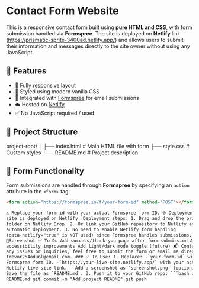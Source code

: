 # Contact Form Website

This is a responsive contact form built using **pure HTML and CSS**, with form submission handled via **Formspree**. The site is deployed on **Netlify** link (https://prismatic-sprite-3400ad.netlify.app/) and allows users to submit their information and messages directly to the site owner without using any JavaScript.

## 🚀 Features

- 📱 Fully responsive layout
- 🎨 Styled using modern vanilla CSS
- 📩 Integrated with [Formspree](https://formspree.io/) for email submissions
- ☁️ Hosted on [Netlify](https://www.netlify.com/)
- ✅ No JavaScript required / used

## 📂 Project Structure

project-root/
│
├── index.html # Main HTML file with form
├── style.css # Custom styles
└── README.md # Project description

## 📧 Form Functionality

Form submissions are handled through **Formspree** by specifying an `action` attribute in the `<form>` tag:

````html
<form action="https://formspree.io/f/your-form-id" method="POST"></form>

⚠️ Replace your-form-id with your actual Formspree form ID. 🌐 Deployment The
site is deployed on Netlify. Deployment steps: 1. Drag and drop the project
folder on Netlify Drop. 2. Or link your GitHub repository to Netlify and enable
automatic deployment. 3. No need to enable Netlify form handling
(data-netlify="true" is NOT used) since Formspree handles submissions.
📸Screenshot ✅ To Do Add success/thank-you page after form submission Add
accessibility improvements Add light/dark mode toggle (future) 📬 Contact For
any issues or inquiries, feel free to submit the form or email me directly at
trevor254oduol@email.com. ### ✅ To Use: 1. Replace: -`your-form-id` with your
Formspree form ID. -`https://your-live-site.netlify.app/` with your actual
Netlify live site link. - Add a screenshot as `screenshot.png` (optional). 2.
Save the file as `README.md`. 3. Push it to your GitHub repo: ```bash git add
README.md git commit -m "Add project README" git push
````
